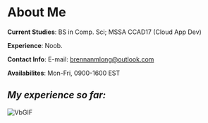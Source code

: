 # About Me
**Current Studies**: BS in Comp. Sci; MSSA CCAD17 (Cloud App Dev)

**Experience**: Noob. 

**Contact Info**: E-mail: brennanmlong@outlook.com

**Availabilites**: Mon-Fri, 0900-1600 EST

## *My experience so far:*

![VbGIF](https://github.com/user-attachments/assets/794a8345-ff51-424b-896d-0dced65e7c61)

